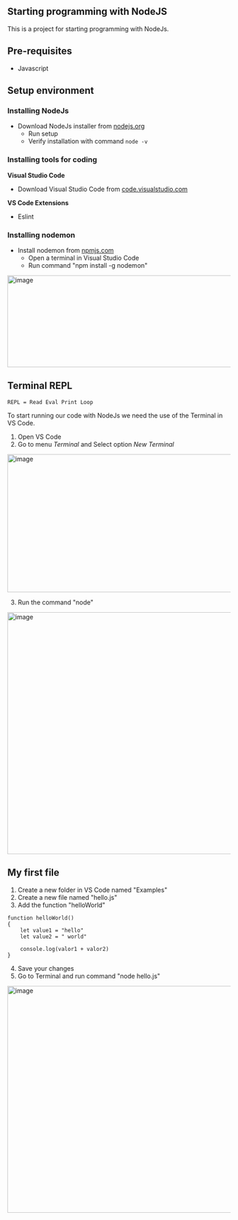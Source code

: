 ## Starting programming with NodeJS

This is a project for starting programming with NodeJs.

## Pre-requisites
* Javascript


## Setup environment

### Installing NodeJs
* Download NodeJs installer from [nodejs.org](https://nodejs.org/en/download)
  * Run setup
  * Verify installation with command `node -v`

### Installing tools for coding
**Visual Studio Code**
* Download Visual Studio Code from [code.visualstudio.com](https://code.visualstudio.com/download)

**VS Code Extensions**
* Eslint

### Installing nodemon
* Install nodemon from [npmjs.com](https://www.npmjs.com/package/nodemon)
  * Open a terminal in Visual Studio Code
  * Run command "npm install -g nodemon"

 <img width="614" height="207" alt="image" src="https://github.com/user-attachments/assets/cad04b14-fdf3-4d35-bed2-a80bde752cad" />



## Terminal REPL ##

```
REPL = Read Eval Print Loop
```

To start running our code with NodeJs we need the use of the Terminal in VS Code.

1. Open VS Code
2. Go to menu _Terminal_ and Select option _New Terminal_
   
<img width="576" height="311" alt="image" src="https://github.com/user-attachments/assets/02be4e43-9d4a-4f1d-a561-e62fecf717cb" />

3. Run the command "node"

<img width="1910" height="545" alt="image" src="https://github.com/user-attachments/assets/68ab64e6-c25a-4e08-bba0-850446d83fe9" />


## My first file ##
1. Create a new folder in VS Code named "Examples"
2. Create a new file named "hello.js"
3. Add the function "helloWorld"
   
```JS
function helloWorld()
{
    let value1 = "hello"
    let value2 = " world"

    console.log(valor1 + valor2)
}
```
4. Save your changes
5. Go to Terminal and run command "node hello.js"

<img width="868" height="511" alt="image" src="https://github.com/user-attachments/assets/afb7f151-2740-47ac-8b08-c35d2ea6a266" />



